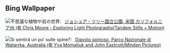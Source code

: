 ## Bing Wallpaper
![](https://www.bing.com/th?id=OHR.JoshuaTreeNP_JA-JP9735541892_UHD.jpg&w=1000)不思議な植物や岩の世界:&nbsp;&ensp;[ジョシュア・ツリー国立公園, 米国 カリフォルニア州 (© Chris Moore - Exploring Light Photography/Tandem Stills + Motion)](https://www.bing.com/th?id=OHR.JoshuaTreeNP_JA-JP9735541892_UHD.jpg)
<br><br/>
![](https://www.bing.com/th?id=OHR.WatarrkaLizard_IT-IT4767936784_UHD.jpg&w=1000)Si sentirà un po’ sulle spine?:&nbsp;&ensp;[Diavolo spinoso, Parco Nazionale di Watarrka, Australia (© Yva Momatiuk and John Eastcott/Minden Pictures)](https://www.bing.com/th?id=OHR.WatarrkaLizard_IT-IT4767936784_UHD.jpg)
<br><br/>

